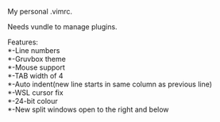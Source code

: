 My personal .vimrc.

Needs vundle to manage plugins.

Features:\
  *-Line numbers\
  *-Gruvbox theme\
  *-Mouse support\
  *-TAB width of 4\
  *-Auto indent(new line starts in same column as previous line)\
  *-WSL cursor fix\
  *-24-bit colour\
  *-New split windows open to the right and below
